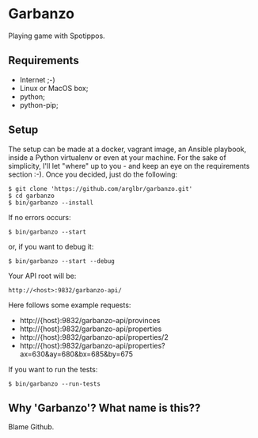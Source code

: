 # Garbanzo
Playing game with Spotippos.

Requirements
---------------------
* Internet ;-)
* Linux or MacOS box;
* python;
* python-pip;

Setup
---------------------
The setup can be made at a docker, vagrant image, an Ansible playbook, inside a Python virtualenv or even at your machine. For the sake of simplicity, I'll let "where" up to you - and keep an eye on the requirements section :-). Once you decided, just do the following:
```
$ git clone 'https://github.com/arglbr/garbanzo.git'
$ cd garbanzo
$ bin/garbanzo --install
```
If no errors occurs:
```
$ bin/garbanzo --start 
```
or, if you want to debug it:
```
$ bin/garbanzo --start --debug
```
Your API root will be:
```
http://<host>:9832/garbanzo-api/
```
Here follows some example requests:
* http://{host}:9832/garbanzo-api/provinces
* http://{host}:9832/garbanzo-api/properties
* http://{host}:9832/garbanzo-api/properties/2
* http://{host}:9832/garbanzo-api/properties?ax=630&ay=680&bx=685&by=675

If you want to run the tests:
```
$ bin/garbanzo --run-tests
```

Why 'Garbanzo'? What name is this??
---------------------
Blame Github.

